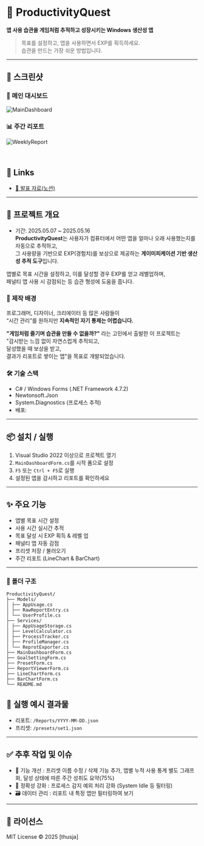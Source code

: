 # 🧠 ProductivityQuest

**앱 사용 습관을 게임처럼 추적하고 성장시키는 Windows 생산성 앱**

> 목표를 설정하고, 앱을 사용하면서 EXP를 획득하세요.  
> 습관을 만드는 가장 쉬운 방법입니다.

---

## 📸 스크린샷

### 🎯 메인 대시보드
![MainDashboard]()

### 📊 주간 리포트
![WeeklyReport]()

<br>

## 🔗 Links  
- [📘 발표 자료(노션)]()  

---

## 📘 프로젝트 개요  
- 기간: 2025.05.07 ~ 2025.05.16  
**ProductivityQuest**는 사용자가 컴퓨터에서 어떤 앱을 얼마나 오래 사용했는지를 자동으로 추적하고,  
그 사용량을 기반으로 EXP(경험치)를 보상으로 제공하는 **게이미피케이션 기반 생산성 추적 도구**입니다.

앱별로 목표 시간을 설정하고, 이를 달성할 경우 EXP를 얻고 레벨업하며,  
패널티 앱 사용 시 감점되는 등 습관 형성에 도움을 줍니다.

### 🎯 제작 배경  
프로그래머, 디자이너, 크리에이터 등 많은 사람들이  
“시간 관리”를 원하지만 **지속적인 자기 통제는 어렵습니다.**

**"게임처럼 즐기며 습관을 만들 수 없을까?"** 라는 고민에서 출발한 이 프로젝트는  
"감시받는 느낌 없이 자연스럽게 추적되고,  
달성했을 때 보상을 받고,  
결과가 리포트로 쌓이는 앱"을 목표로 개발되었습니다.

### 🛠 기술 스택  
- C# / Windows Forms (.NET Framework 4.7.2)
- Newtonsoft.Json
- System.Diagnostics (프로세스 추적)
- 배포: 

---

## 📦 설치 / 실행
1. Visual Studio 2022 이상으로 프로젝트 열기
2. `MainDashboardForm.cs`를 시작 폼으로 설정
3. `F5` 또는 `Ctrl + F5`로 실행
4. 설정된 앱을 감시하고 리포트를 확인하세요

---

## ✨ 주요 기능  
- 앱별 목표 시간 설정
- 사용 시간 실시간 추적
- 목표 달성 시 EXP 획득 & 레벨 업
- 패널티 앱 자동 감점
- 프리셋 저장 / 불러오기
- 주간 리포트 (LineChart & BarChart)

---

### 📁 폴더 구조
```
ProductivityQuest/
├── Models/
│ ├── AppUsage.cs
│ ├── RawReportEntry.cs
│ └── UserProfile.cs
├── Services/
│ ├── AppUsageStorage.cs
│ ├── LevelCalculator.cs
│ ├── ProcessTracker.cs
│ ├── ProfileManager.cs
│ └── ReprotExporter.cs
├── MainDashboardForm.cs
├── GoalSettingForm.cs
├── PresetForm.cs
├── ReportViewerForm.cs
├── LineChartForm.cs
├── BarChartForm.cs
└── README.md
```

## 📁 실행 예시 결과물
- 리포트: `/Reports/YYYY-MM-DD.json`
- 프리셋: `/presets/set1.json`

---

## ✅ 추후 작업 및 이슈
- 🔁 기능 개선 : 프리셋 이름 수정 / 삭제 기능 추가, 앱별 누적 사용 통계 별도 그래프화, 달성 상태에 따른 주간 성취도 요약(75%)
- 🧪 정확성 강화 : 프로세스 감지 예외 처리 강화 (System Idle 등 필터링)
- 🗃 데이터 관리 : 리포트 내 특정 앱만 필터링하여 보기
---

## 📃 라이선스

MIT License © 2025 [thusja]

